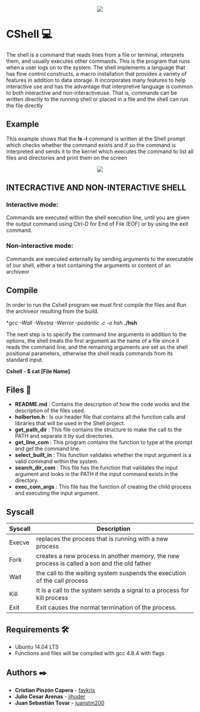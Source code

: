<p align="center"><img src="https://scontent.fbog9-1.fna.fbcdn.net/v/t1.6435-9/172550315_803847740550102_5114656974240732671_n.jpg?_nc_cat=105&ccb=1-3&_nc_sid=730e14&_nc_ohc=kUK7UflG3jcAX8h7E3D&_nc_ht=scontent.fbog9-1.fna&oh=84d5f07e532b6070eead4c134db20862&oe=6097F554"/></p>

# CShell :computer:


The shell is a command that reads lines from a file or terminal, interprets them, and usually executes other commands. This is the program that runs when a user logs on to the system. The shell implements a language that has flow control constructs, a macro installation that provides a variety of features in addition to data storage. It incorporates many features to help interactive use and has the advantage that interpretive language is common to both interactive and non-interactiveuse. That is, commands can be written directly to the running shell or placed in a file and the shell can run the file directly

## Example
This example shows that the **ls -l** command is written at the Shell prompt which
checks whether the command exists and if so the command is interpreted and sends
it to the kernel which executes the command to list all files and
directories and print them on the screen

<p align="center"><img src="https://imgs.developpaper.com/imgs/201810890740605.png"\>


## INTECRACTIVE AND NON-INTERACTIVE SHELL

### Interactive mode:

Commands are executed within the shell execution line, until you are given the output command using Ctrl-D for End of File (EOF) or by using the exit command.

### Non-interactive mode:

Commands are executed externally by sending arguments to the executable of our shell, either a text containing the arguments or content of an archiveor

## Compile
In order  to  run  the  Cshell program  we  must  first compile the  files  and  Run  the  archiveor  resulting  from  the build.

   **gcc -Wall -Wextra -Werror -pedantic *.c -o hsh**
   **./hsh**

The next  step is  to  specify the command line arguments  in addition to the options, the shell treats the first argument as the name of a file since it reads the command line, and the remaining arguments are set as the shell positional parameters, otherwise the shell reads commands from its standard input.

   **Cshell - $ cat [File  Name]**


## Files :open_file_folder:

- **README.md** : Contains the description of how the code works and
                  the description of the files used.
- **holberton.h** : Is our header file that contains all the function calls and
                    libraries that will be used in the Shell project.
- **get_path_dir** : This file contains the structure to make the call to
                     the PATH and separate it by sud directories.
- **get_line_com** : This program contains the function to type at the  prompt
                     and get the command line.
- **select_built_in** : This function validates whether the input argument is a
                        valid command within the system.
- **search_dir_com** : This file has the function that validates the input
                       argument and looks in the PATH if the input command exists in the directory.
- **exec_com_args** : This file has the function of creating the child process
                      and executing the input argument.

## Syscall
| Syscall | Description |
| ------ | ------ |
| Execve | replaces the process that is running with a new process |
| Fork | creates a new process in another memory, the new process is called a son and the old father |
| Wait | the call to the waiting system suspends the execution of the call process |
| Kill | It is a call to the system sends a signal to a process for kill process |
| Exit | Exit causes the normal termination of the process. |


## Requirements 🛠️
- Ubuntu 14.04 LTS
- Functions and files will be compiled with gcc 4.8.4 with flags

## Authors ✒️
- **Cristian Pinzón Capera** - [faykris](https://github.com/faykris)
- **Julio Cesar Arenas** - [jihuder](https://github.com/jihuder)
- **Juan Sebastián Tovar** - [juanstm200](https://github.com/juanstm200)
